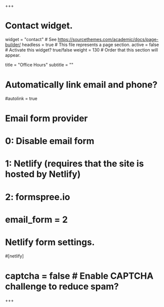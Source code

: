 +++
# Contact widget.
widget = "contact"  # See https://sourcethemes.com/academic/docs/page-builder/
headless = true  # This file represents a page section.
active = false # Activate this widget? true/false
weight = 130  # Order that this section will appear.

title = "Office Hours"
subtitle = ""

# Automatically link email and phone?
#autolink = true

# Email form provider
#   0: Disable email form
#   1: Netlify (requires that the site is hosted by Netlify)
#   2: formspree.io
# email_form = 2

# Netlify form settings.
#[netlify]
#  captcha = false  # Enable CAPTCHA challenge to reduce spam?
+++

